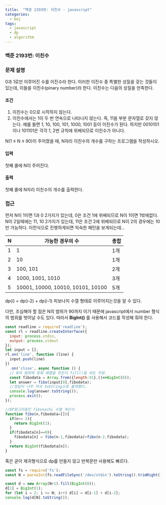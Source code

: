 ```yaml
---
title:  "백준 2193번: 이친수 - javascript"
categories: 
  - boj
tags:
  - javascript
  - dp
  - algorithm
---
```

### 백준 2193번: 이친수

### 문제 설명   
0과 1로만 이루어진 수를 이진수라 한다. 이러한 이진수 중 특별한 성질을 갖는 것들이 있는데, 이들을 이친수(pinary number)라 한다. 이친수는 다음의 성질을 만족한다.
#### 조건
1. 이친수는 0으로 시작하지 않는다.
2. 이친수에서는 1이 두 번 연속으로 나타나지 않는다. 즉, 11을 부분 문자열로 갖지 않는다.
예를 들면 1, 10, 100, 101, 1000, 1001 등이 이친수가 된다. 하지만 0010101이나 101101은 각각 1, 2번 규칙에 위배되므로 이친수가 아니다.

N(1 ≤ N ≤ 90)이 주어졌을 때, N자리 이친수의 개수를 구하는 프로그램을 작성하시오.

#### 입력
첫째 줄에 N이 주어진다.
#### 출력
첫째 줄에 N자리 이친수의 개수를 출력한다.
### 접근   
먼저 N이 1이면 1과 0 2가지가 있는데, 0은 조건 1에 위배되므로 N이 1이면 1밖에없다.
N이 2일때에는 11, 10 2가지가 있는데, 11은 조건 2에 위배되므로 N이 2의 경우에는 10만 가능하다.
이런식으로 진행하게되면 익숙한 패턴을 보게되는데...


|N|가능한 경우의 수|총합|
|---|---|---|
|1|1|1개|
|2|10|1개|
|3|100, 101|2개|
|4|1000, 1001, 1010|3개|
|5|10001, 10000, 10010, 10101, 10100|5개|

dp(i) = dp(i-2) + dp(i-1)
피보나치 수열 형태로 이루어지는것을 알 수 있다.

다만, 조심해야 할 점은 N의 범위가 90까지 이기 때문에 javascript에서 number 형식의 범위를 벗어날 수도 있다.
따라서 **BigInt()** 를 사용해서 코드를 작성해 줘야 한다.


```js
const readline = require('readline');
const rl = readline.createInterface({
  input: process.stdin,
  output: process.stdout
});
let input = [];
rl.on('line', function (line) {
  input.push(line)
})
  .on('close', async function () {
  // N의 범위에 맞춰 배열을 만든다 fill()을 써도 무방.
  const fibodata = Array.from({length:91},()=>BigInt(0));  
  let answer = fibo(input[0],fibodata);
  //정답이 너무 커서 toString으로 출력했다.  
  console.log(answer.toString());
  process.exit();
});

//DP알고리즘인 fibonachi 수열 계산식
function fibo(n,fibodata=[]){
  if(n<= 2){
    return BigInt(1);
  }
  if(fibodata[n]==0){
    fibodata[n] = fibo(n-1,fibodata)+fibo(n-2,fibodata);
  }
  return BigInt(fibodata[n]);
}
```

혹은 굳이 재귀형식으로 dp를 만들지 않고 반복문만 사용해도 빠르다.
```js
const fs = require('fs');
const N = parseInt(fs.readFileSync('/dev/stdin').toString().trimRight());

const d = new Array(N+1).fill(BigInt(0));
d[1] = BigInt(1);
for (let i = 2; i <= N; i++) d[i] = d[i-1] + d[i-2];
console.log(d[N].toString());
```